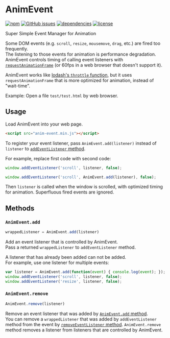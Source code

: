 # AnimEvent

[![npm](https://img.shields.io/npm/v/anim-event.svg)](https://www.npmjs.com/package/anim-event) [![GitHub issues](https://img.shields.io/github/issues/anseki/anim-event.svg)](https://github.com/anseki/anim-event/issues) [![dependencies](https://img.shields.io/badge/dependencies-No%20dependency-brightgreen.svg)](package.json) [![license](https://img.shields.io/badge/license-MIT-blue.svg)](LICENSE)

Super Simple Event Manager for Animation

Some DOM events (e.g. `scroll`, `resize`, `mousemove`, `drag`, etc.) are fired too frequently.  
The listening to those events for animation is performance degradation.  
AnimEvent controls timing of calling event listeners with [`requestAnimationFrame`](https://developer.mozilla.org/en-US/docs/Web/API/window/requestAnimationFrame) (or 60fps in a web browser that doesn't support it).

AnimEvent works like [lodash's `throttle` function](https://lodash.com/docs#throttle), but it uses `requestAnimationFrame` that is more optimized for animation, instead of "wait-time".

Example: Open a file `test/test.html` by web browser.

## Usage

Load AnimEvent into your web page.

```html
<script src="anim-event.min.js"></script>
```

To register your event listener, pass `AnimEvent.add(listener)` instead of `listener` to [`addEventListener` method](https://developer.mozilla.org/en-US/docs/Web/API/EventTarget/addEventListener).

For example, replace first code with second code:

```js
window.addEventListener('scroll', listener, false);
```

```js
window.addEventListener('scroll', AnimEvent.add(listener), false);
```

Then `listener` is called when the window is scrolled, with optimized timing for animation. Superfluous fired events are ignored.

## Methods

### `AnimEvent.add`

```js
wrappedListener = AnimEvent.add(listener)
```

Add an event listener that is controlled by AnimEvent.  
Pass a returned `wrappedListener` to `addEventListener` method.

A listener that has already been added can not be added.  
For example, use one listener for multiple events:

```js
var listener = AnimEvent.add(function(event) { console.log(event); });
window.addEventListener('scroll', listener, false);
window.addEventListener('resize', listener, false);
```

### `AnimEvent.remove`

```js
AnimEvent.remove(listener)
```

Remove an event listener that was added by [`AnimEvent.add` method](#animeventadd).  
You can remove a `wrappedListener` that was added by `addEventListener` method from the event by [`removeEventListener` method](https://developer.mozilla.org/en-US/docs/Web/API/EventTarget/removeEventListener). `AnimEvent.remove` method removes a listener from listeners that are controlled by AnimEvent.
